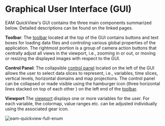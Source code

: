 # Graphical User Interface (GUI)

EAM QuickView's GUI contains the three main components summarized below.
Detailed descriptions can be found on the linked pages.

**Toolbar**:
The [toolbar](toolbar.md) located at the top of the GUI
   contains buttons and text boxes for loading data files and
   controling various global properties of the application.
   The rightmost portion is a group of camera action buttons
   that centrally adjust all views in the viewport,
   i.e., zooming in or out, or moving or resizing the displayed
   images with respect to the GUI. 

**Control Panel**:
The collapsible [control panel](control_panel.md) located on the left
   of the GUI allows the user to select data slices to represent,
   i.e., variables, time slices, vertical levels, horizontal domains
   and map projections. The control panel can be collapsed or
   made visible using the hamburger icon (three horizontal lines stacked
   on top of each other )
   on the left end of the [toolbar](toolbar.md).

**Viewport**
 The [viewport](view_port.md) displays one or more variables for
   the user. For each variable, the colormap, value ranges etc.
   can be adjusted individually using the associated gear icon.

![eam-quickview-full-enum](../images/eam-quickview-full-enum.png)
